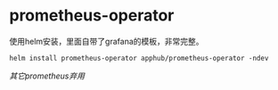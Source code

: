 # prometheus-operator
使用helm安装，里面自带了grafana的模板，非常完整。
```shell
helm install prometheus-operator apphub/prometheus-operator -ndev
```

*其它prometheus弃用*